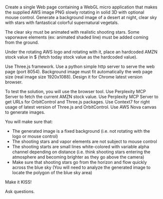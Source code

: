 Create a single Web page containing a WebGL micro application that makes the supplied AWS image PNG slowly rotating in solid 3D with optional mouse control. Generate a background image of a desert at night, clear sky with stars with fantastical colorful supernatural vegetals. 

The clear sky must be animated with realistic shooting stars. Some vaporwave elements (ex: animated shaded line) must be added coming from the ground.

Under the rotating AWS logo and rotating with it, place an hardcoded AMZN stock value in $ (fetch today stock value as the hardcoded value).

Use Three.js framework. Use a python simple http server to serve the web page (port 8054). Background image must fit automatically the web page size (real image size 1920x1088). 
Design it for Chrome latest version browser.

To test the solution, you will use the browser tool. 
Use Perplexity MCP Server to fetch the current AMZN stock value.
Use Perplexity MCP Server to get URLs for OrbitControl and Three.js packages. 
Use Context7 for right usage of latest version of Three.js and OrbitControl.
Use AWS Nova canvas to generate images.

You will make sure that:
- The generated image is a fixed background (i.e. not rotating with the logo or mouse control)
- The shooting stars and vapor elements are not subject to mouse control
- The shooting starts are small lines white-colored with variable alpha channel depending on distance (i.e. think shooting stars entering the atmosphere and becoming brighter as they go above the camera)
- Make sure that shooting stars go from the horizon and flow quickly across the blue sky (You will need to analyze the generated image to locate the polygon of the blue sky area)

Make it KISS!

Ask questions.